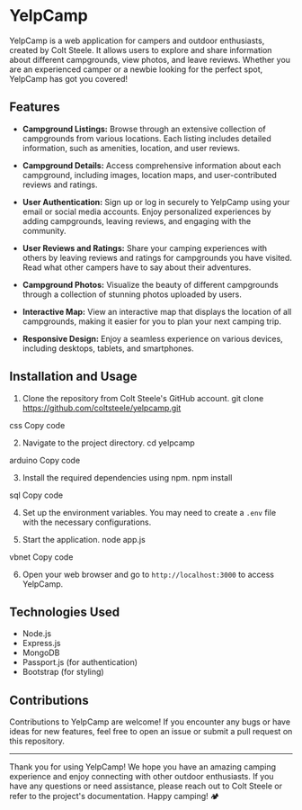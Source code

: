 # YelpCamp

YelpCamp is a web application for campers and outdoor enthusiasts, created by Colt Steele. It allows users to explore and share information about different campgrounds, view photos, and leave reviews. Whether you are an experienced camper or a newbie looking for the perfect spot, YelpCamp has got you covered!

## Features

- **Campground Listings:** Browse through an extensive collection of campgrounds from various locations. Each listing includes detailed information, such as amenities, location, and user reviews.

- **Campground Details:** Access comprehensive information about each campground, including images, location maps, and user-contributed reviews and ratings.

- **User Authentication:** Sign up or log in securely to YelpCamp using your email or social media accounts. Enjoy personalized experiences by adding campgrounds, leaving reviews, and engaging with the community.

- **User Reviews and Ratings:** Share your camping experiences with others by leaving reviews and ratings for campgrounds you have visited. Read what other campers have to say about their adventures.

- **Campground Photos:** Visualize the beauty of different campgrounds through a collection of stunning photos uploaded by users.

- **Interactive Map:** View an interactive map that displays the location of all campgrounds, making it easier for you to plan your next camping trip.

- **Responsive Design:** Enjoy a seamless experience on various devices, including desktops, tablets, and smartphones.

## Installation and Usage

1. Clone the repository from Colt Steele's GitHub account.
git clone https://github.com/coltsteele/yelpcamp.git

css
Copy code

2. Navigate to the project directory.
cd yelpcamp

arduino
Copy code

3. Install the required dependencies using npm.
npm install

sql
Copy code

4. Set up the environment variables. You may need to create a `.env` file with the necessary configurations.

5. Start the application.
node app.js

vbnet
Copy code

6. Open your web browser and go to `http://localhost:3000` to access YelpCamp.

## Technologies Used

- Node.js
- Express.js
- MongoDB
- Passport.js (for authentication)
- Bootstrap (for styling)

## Contributions

Contributions to YelpCamp are welcome! If you encounter any bugs or have ideas for new features, feel free to open an issue or submit a pull request on this repository.

---

Thank you for using YelpCamp! We hope you have an amazing camping experience and enjoy connecting with other outdoor enthusiasts. If you have any questions or need assistance, please reach out to Colt Steele or refer to the project's documentation. Happy camping! 🏕️
